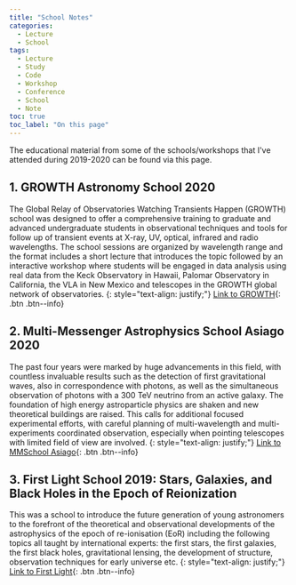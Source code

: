 ```yaml
---
title: "School Notes"
categories:
  - Lecture
  - School
tags:
  - Lecture
  - Study
  - Code
  - Workshop
  - Conference
  - School
  - Note
toc: true
toc_label: "On this page"
---
```


The educational material from some of the schools/workshops that I've attended during 2019-2020 can be found via this page.

## 1. GROWTH Astronomy School 2020

The Global Relay of Observatories Watching Transients Happen (GROWTH) school was designed to offer a comprehensive training to graduate and advanced undergraduate students in observational techniques and tools for follow up of transient events at X-ray, UV, optical, infrared and radio wavelengths. The school sessions are organized by wavelength range and the format includes a short lecture that introduces the topic followed by an interactive workshop where students will be engaged in data analysis using real data from the Keck Observatory in Hawaii, Palomar Observatory in California, the VLA in New Mexico and telescopes in the GROWTH global network of observatories.
{: style="text-align: justify;"}
[Link to GROWTH](http://growth.caltech.edu/growth-astro-school-2020-resources.html){: .btn .btn--info}


## 2. Multi-Messenger Astrophysics School Asiago 2020

The past four years were marked by huge advancements in this field, with countless invaluable results such as the detection of first gravitational waves, also in correspondence with photons, as well as the simultaneous observation of photons with a 300 TeV neutrino from an active galaxy. The foundation of high energy astroparticle physics are shaken and new theoretical buildings are raised. This calls for additional focused experimental efforts, with careful planning of multi-wavelength and multi-experiments coordinated observation, especially when pointing telescopes with limited field of view are involved.
{: style="text-align: justify;"}
[Link to MMSchool Asiago](https://agenda.infn.it/event/17979/contributions/){: .btn .btn--info}


## 3. First Light School 2019: Stars, Galaxies, and Black Holes in the Epoch of Reionization

This was a school to introduce the future generation of young astronomers to the forefront of the theoretical and observational developments of the astrophysics of the epoch of re-ionisation (EoR) including the following topics all taught by international experts: the first stars, the first galaxies, the first black holes, gravitational lensing, the development of structure, observation techniques for early universe etc.
{: style="text-align: justify;"}
[Link to First Light](http://www.firstlight.iag.usp.br/lecture-slides/){: .btn .btn--info}